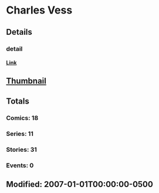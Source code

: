 # Charles  Vess 
## Details
### detail
#### [Link](http://marvel.com/comics/creators/2042/charles_vess?utm_campaign=apiRef&utm_source=225578a89fc76f3d20fbffda5d17a88d)
## [Thumbnail](http://i.annihil.us/u/prod/marvel/i/mg/e/90/4bc468dcaa0a3.jpg)
## Totals
### Comics: 18
### Series: 11
### Stories: 31
### Events: 0
## Modified: 2007-01-01T00:00:00-0500